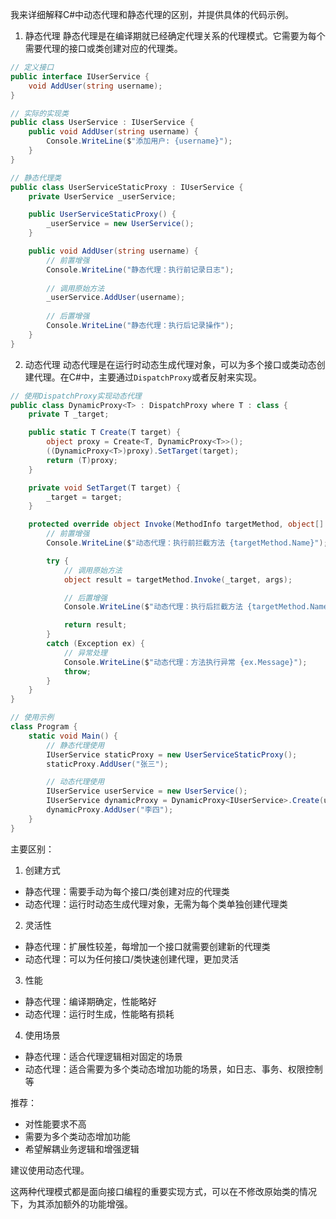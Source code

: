 我来详细解释C#中动态代理和静态代理的区别，并提供具体的代码示例。

1. 静态代理
静态代理是在编译期就已经确定代理关系的代理模式。它需要为每个需要代理的接口或类创建对应的代理类。

```csharp
// 定义接口
public interface IUserService {
    void AddUser(string username);
}

// 实际的实现类
public class UserService : IUserService {
    public void AddUser(string username) {
        Console.WriteLine($"添加用户: {username}");
    }
}

// 静态代理类
public class UserServiceStaticProxy : IUserService {
    private UserService _userService;

    public UserServiceStaticProxy() {
        _userService = new UserService();
    }

    public void AddUser(string username) {
        // 前置增强
        Console.WriteLine("静态代理：执行前记录日志");
        
        // 调用原始方法
        _userService.AddUser(username);
        
        // 后置增强
        Console.WriteLine("静态代理：执行后记录操作");
    }
}
```

2. 动态代理
动态代理是在运行时动态生成代理对象，可以为多个接口或类动态创建代理。在C#中，主要通过`DispatchProxy`或者反射来实现。

```csharp
// 使用DispatchProxy实现动态代理
public class DynamicProxy<T> : DispatchProxy where T : class {
    private T _target;

    public static T Create(T target) {
        object proxy = Create<T, DynamicProxy<T>>();
        ((DynamicProxy<T>)proxy).SetTarget(target);
        return (T)proxy;
    }

    private void SetTarget(T target) {
        _target = target;
    }

    protected override object Invoke(MethodInfo targetMethod, object[] args) {
        // 前置增强
        Console.WriteLine($"动态代理：执行前拦截方法 {targetMethod.Name}");

        try {
            // 调用原始方法
            object result = targetMethod.Invoke(_target, args);

            // 后置增强
            Console.WriteLine($"动态代理：执行后拦截方法 {targetMethod.Name}");

            return result;
        }
        catch (Exception ex) {
            // 异常处理
            Console.WriteLine($"动态代理：方法执行异常 {ex.Message}");
            throw;
        }
    }
}

// 使用示例
class Program {
    static void Main() {
        // 静态代理使用
        IUserService staticProxy = new UserServiceStaticProxy();
        staticProxy.AddUser("张三");

        // 动态代理使用
        IUserService userService = new UserService();
        IUserService dynamicProxy = DynamicProxy<IUserService>.Create(userService);
        dynamicProxy.AddUser("李四");
    }
}
```

主要区别：

1. 创建方式
- 静态代理：需要手动为每个接口/类创建对应的代理类
- 动态代理：运行时动态生成代理对象，无需为每个类单独创建代理类

2. 灵活性
- 静态代理：扩展性较差，每增加一个接口就需要创建新的代理类
- 动态代理：可以为任何接口/类快速创建代理，更加灵活

3. 性能
- 静态代理：编译期确定，性能略好
- 动态代理：运行时生成，性能略有损耗

4. 使用场景
- 静态代理：适合代理逻辑相对固定的场景
- 动态代理：适合需要为多个类动态增加功能的场景，如日志、事务、权限控制等

推荐：
- 对性能要求不高
- 需要为多个类动态增加功能
- 希望解耦业务逻辑和增强逻辑

建议使用动态代理。

这两种代理模式都是面向接口编程的重要实现方式，可以在不修改原始类的情况下，为其添加额外的功能增强。